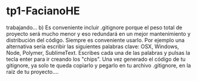 # tp1-FacianoHE
trabajando...
b) Es conveniente incluir .gitignore porque el peso total de proyecto será mucho menor y eso redundará en un mejor mantenimiento y distribución del código.
Siempre es conveniente usarlo.
Por ejemplo una alternativa sería escribir las siguientes palabras clave: OSX, Windows, Node, Polymer, SublimeText.
Escribes cada una de las palabras y pulsas la tecla enter para ir creando los "chips".
Una vez generado el código de tu gitignore, ya solo te queda copiarlo y pegarlo en tu archivo .gitignore, en la raíz de tu proyecto....
